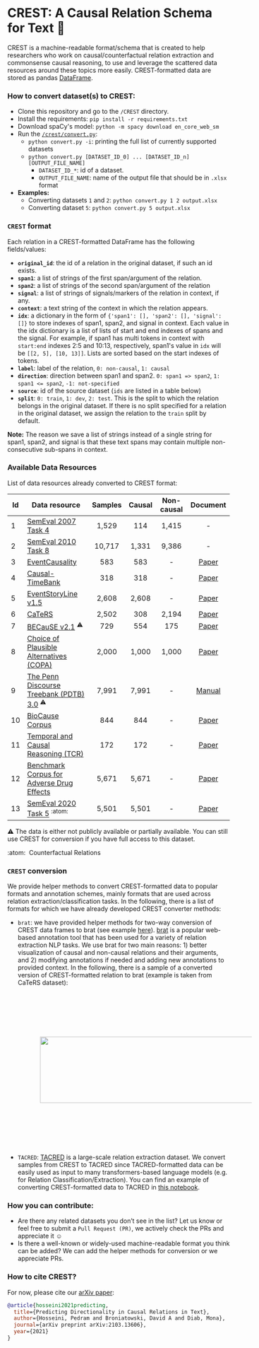 # CREST: A Causal Relation Schema for Text :rocket:

CREST is a machine-readable format/schema that is created to help researchers who work on causal/counterfactual relation extraction and commonsense causal reasoning, to use and leverage the scattered data resources around these topics more easily. CREST-formatted data are stored as pandas [DataFrame](https://pandas.pydata.org/pandas-docs/stable/reference/api/pandas.DataFrame.html).

### How to convert dataset(s) to CREST:
* Clone this repository and go to the `/CREST` directory.
* Install the requirements: `pip install -r requirements.txt`
* Download spaCy's model: `python -m spacy download en_core_web_sm`
* Run the [`/crest/convert.py`](https://github.com/phosseini/CREST/blob/master/crest/convert.py):
     * `python convert.py -i`: printing the full list of currently supported datasets
     * `python convert.py [DATASET_ID_0] ... [DATASET_ID_n] [OUTPUT_FILE_NAME]`
          * `DATASET_ID_*`: id of a dataset.
          * `OUTPUT_FILE_NAME`: name of the output file that should be in `.xlsx` format
 * **Examples:**
     * Converting datasets `1` and `2`: `python convert.py 1 2 output.xlsx`
     * Converting dataset `5`: `python convert.py 5 output.xlsx`

### `CREST` format
Each relation in a CREST-formatted DataFrame has the following fields/values:
* **`original_id`**: the id of a relation in the original dataset, if such an id exists.
* **`span1`**: a list of strings of the first span/argument of the relation.
* **`span2`**: a list of strings of the second span/argument of the relation
* **`signal`**: a list of strings of signals/markers of the relation in context, if any.
* **`context`**: a text string of the context in which the relation appears.
* **`idx`**: a dictionary in the form of `{'span1': [], 'span2': [], 'signal': []}` to store indexes of span1, span2, and signal in context. Each value in the idx dictionary is a list of lists of start and end indexes of spans and the signal. For example, if span1 has multi tokens in context with `start:end` indexes 2:5 and 10:13, respectively, span1's value in `idx` will be `[[2, 5], [10, 13]]`. Lists are sorted based on the start indexes of tokens.
* **`label`**: label of the relation, `0: non-causal`, `1: causal`
* **`direction`**: direction between span1 and span2. `0: span1 => span2`, `1: span1 <= span2`, `-1: not-specified`
* **`source`**: id of the source dataset (`ids` are listed in a table below)
* **`split`**: `0: train`, `1: dev`, `2: test`. This is the split to which the relation belongs in the original dataset. If there is no split specified for a relation in the original dataset, we assign the relation to the `train` split by default.

**Note:** The reason we save a list of strings instead of a single string for span1, span2, and signal is that these text spans may contain multiple non-consecutive sub-spans in context.

### Available Data Resources
List of data resources already converted to CREST format:

| Id | Data resource  | Samples | Causal | Non-causal | Document |
| -- | -------------- | :----------: | :---------: | :-----------: | :-----------: |
| 1 | [SemEval 2007 Task 4](https://www.aclweb.org/anthology/S07-1003/) | 1,529 | 114 | 1,415 | - |
| 2 | [SemEval 2010 Task 8](https://www.aclweb.org/anthology/S10-1006/) | 10,717 | 1,331 | 9,386 | - | 
| 3 | [EventCausality](https://cogcomp.seas.upenn.edu/page/resource_view/27) | 583 | 583 | - | [Paper](https://aclanthology.org/D11-1027/) |
| 4 | [Causal-TimeBank](https://hlt-nlp.fbk.eu/technologies/causal-timebank) | 318 | 318 | - | [Paper](https://aclanthology.org/W14-0702/) |
| 5 | [EventStoryLine v1.5](https://github.com/tommasoc80/EventStoryLine) | 2,608 | 2,608 | - | [Paper](https://aclanthology.org/W17-2711/) |
| 6 | [CaTeRS](https://www.cs.rochester.edu/nlp/rocstories/CaTeRS/) | 2,502 | 308 | 2,194 | [Paper](https://www.usna.edu/Users/cs/nchamber/pubs/naacl2016-caters.pdf) |
| 7 | [BECauSE v2.1](https://github.com/duncanka/BECAUSE) <sup>:warning:</sup> | 729 | 554 | 175 | [Paper](https://aclanthology.org/W17-0812/) |
| 8 | [Choice of Plausible Alternatives (COPA)](https://www.cs.york.ac.uk/semeval-2012/task7/index.php%3Fid=data.html) | 2,000 | 1,000 | 1,000 | [Paper](https://people.ict.usc.edu/~gordon/publications/AAAI-SPRING11A.PDF) |
| 9 | [The Penn Discourse Treebank (PDTB) 3.0](https://catalog.ldc.upenn.edu/LDC2019T05) <sup>:warning:</sup> | 7,991 | 7,991 | - | [Manual](https://catalog.ldc.upenn.edu/docs/LDC2019T05/PDTB3-Annotation-Manual.pdf) |
| 10 | [BioCause Corpus](http://www.nactem.ac.uk/biocause/) | 844 | 844 | - | [Paper](https://bmcbioinformatics.biomedcentral.com/articles/10.1186/1471-2105-14-2) |
| 11 | [Temporal and Causal Reasoning (TCR)](https://cogcomp.seas.upenn.edu/page/resource_view/118) | 172 | 172 | - | [Paper](https://aclanthology.org/P18-1212/) |
| 12 | [Benchmark Corpus for Adverse Drug Effects](https://sites.google.com/site/adecorpus/) | 5,671 | 5,671 | - | [Paper](https://www.sciencedirect.com/science/article/pii/S1532046412000615) |
| 13 | [SemEval 2020 Task 5](https://github.com/arielsho/SemEval-2020-Task-5) <sup>:atom:</sup>| 5,501 | 5,501 | - | [Paper](https://aclanthology.org/2020.semeval-1.40/) |  

:warning:&nbsp;The data is either not publicly available or partially available. You can still use CREST for conversion if you have full access to this dataset.

:atom:&nbsp;&nbsp;Counterfactual Relations

### `CREST` conversion
We provide helper methods to convert CREST-formatted data to popular formats and annotation schemes, mainly formats that are used across relation extraction/classification tasks. In the following, there is a list of formats for which we have already developed CREST converter methods:
* `brat`: we have provided helper methods for two-way conversion of CREST data frames to brat (see example [here](https://github.com/phosseini/CREST/blob/master/notebooks/crest_brat.ipynb)). [brat](https://brat.nlplab.org/) is a popular web-based annotation tool that has been used for a variety of relation extraction NLP tasks. We use brat for two main reasons: 1) better visualization of causal and non-causal relations and their arguments, and 2) modifying annotations if needed and adding new annotations to provided context. In the following, there is a sample of a converted version of CREST-formatted relation to brat (example is taken from CaTeRS dataset):
           <p align="center">
           <img src='data/crest_brat_example.png' width='700' height='150' style="vertical-align:middle;margin:100px 50px">
           </p>
* `TACRED`: [TACRED](https://nlp.stanford.edu/projects/tacred/) is a large-scale relation extraction dataset. We convert samples from CREST to TACRED since TACRED-formatted data can be easily used as input to many transformers-based language models (e.g. for Relation Classification/Extraction). You can find an example of converting CREST-formatted data to TACRED in [this notebook](https://github.com/phosseini/CREST/blob/master/notebooks/crest_tacred.ipynb).

### How you can contribute:
* Are there any related datasets you don’t see in the list? Let us know or feel free to submit a `Pull Request (PR)`, we actively check the PRs and appreciate it :relaxed:
* Is there a well-known or widely-used machine-readable format you think can be added? We can add the helper methods for conversion or we appreciate PRs.

### How to cite CREST?
For now, please cite our [arXiv paper](https://arxiv.org/abs/2103.13606):
```bibtex
@article{hosseini2021predicting,
  title={Predicting Directionality in Causal Relations in Text},
  author={Hosseini, Pedram and Broniatowski, David A and Diab, Mona},
  journal={arXiv preprint arXiv:2103.13606},
  year={2021}
}
```
